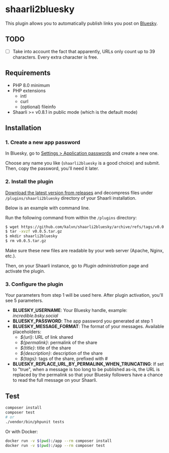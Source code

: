 # shaarli2bluesky

This plugin allows you to automatically publish links you post on [Bluesky](https://bsky.app).

## TODO
- [ ] Take into account the fact that apparently, URLs only count up to 39 characters. Every extra character is free.

## Requirements

- PHP 8.0 minimum
- PHP extensions
  - intl
  - curl
  - (optional) fileinfo
- Shaarli >= v0.8.1 in public mode (which is the default mode)


## Installation
### 1. Create a new app password
In Bluesky, go to [Settings > Application passwords](https://bsky.app/settings/app-passwords) and create a new one.

Choose any name you like (`shaarli2bluesky` is a good choice) and submit. Then, copy the password, you'll need it later.

### 2. Install the plugin
[Download the latest version from releases](https://github.com/kalvn/shaarli2bluesky/releases) and decompress files under `/plugins/shaarli2bluesky` directory of your Shaarli installation.

Below is an example with command line.

Run the following command from within the `/plugins` directory:

```bash
$ wget https://github.com/kalvn/shaarli2bluesky/archive/refs/tags/v0.0.5.tar.gz
$ tar -xvzf v0.0.5.tar.gz
$ mkdir shaarli2bluesky
$ rm v0.0.5.tar.gz
```

Make sure these new files are readable by your web server (Apache, Nginx, etc.).

Then, on your Shaarli instance, go to *Plugin administration* page and activate the plugin.

### 3. Configure the plugin
Your parameters from step 1 will be used here. After plugin activation, you'll see 5 parameters.

- **BLUESKY_USERNAME**: Your Bluesky handle, example: *incredible.bsky.social*
- **BLUESKY_PASSWORD**: The app password you generated at step 1
- **BLUESKY_MESSAGE_FORMAT**: The format of your messages. Available placeholders:
    + *${url}*: URL of link shared
    + *${permalink}*: permalink of the share
    + *${title}*: title of the share
    + *${description}*: description of the share
    + *${tags}*: tags of the share, prefixed with #
- **BLUESKY_REPLACE_URL_BY_PERMALINK_WHEN_TRUNCATING**: If set to "true", when a message is too long to be published as-is, the URL is replaced by the permalink so that your Bluesky followers have a chance to read the full message on your Shaarli.


## Test

```bash
composer install
composer test
# or
./vendor/bin/phpunit tests
```

Or with Docker:

```bash
docker run -v $(pwd):/app --rm composer install
docker run -v $(pwd):/app --rm composer test
```

